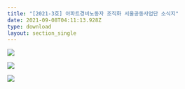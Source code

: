 ```yaml
---
title: "[2021-3호] 아파트경비노동자 조직화 서울공동사업단 소식지"
date: 2021-09-08T04:11:13.928Z
type: download
layout: section_single
---
```

![](/uploads/3호-서울공동사업단소식지-시안-1_1.jpg)

![](/uploads/3호-서울공동사업단소식지-시안-1_2.jpg)

![](/uploads/3호-서울공동사업단소식지-시안-1_4.jpg)